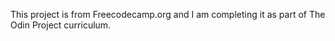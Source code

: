 This project is from Freecodecamp.org and I am completing it as part of The Odin Project curriculum.
